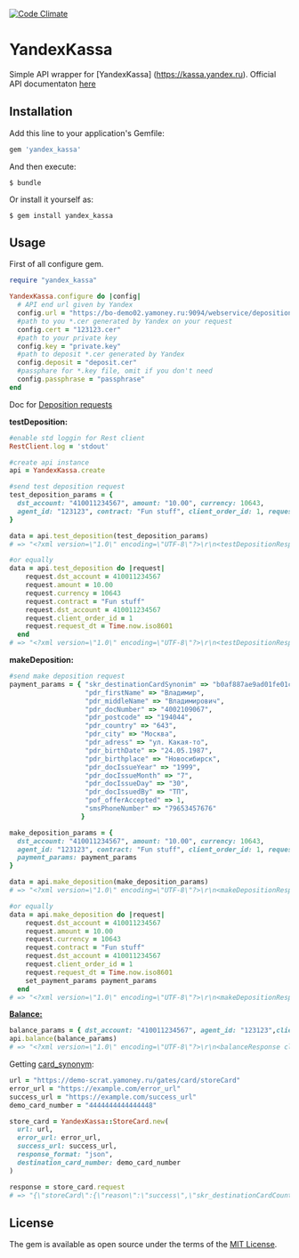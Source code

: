 [![Code Climate](https://codeclimate.com/github/creepycheese/yandex-kassa-api/badges/gpa.svg)](https://codeclimate.com/github/creepycheese/yandex-kassa-api)
# YandexKassa
Simple API wrapper for [YandexKassa] (https://kassa.yandex.ru).
Official API documentaton [here](https://tech.yandex.ru/money/doc/payment-solution/payout/intro-docpage/)

## Installation

Add this line to your application's Gemfile:

```ruby
gem 'yandex_kassa'
```

And then execute:

    $ bundle

Or install it yourself as:

    $ gem install yandex_kassa

## Usage

First of all configure gem.
```ruby
require "yandex_kassa"

YandexKassa.configure do |config|
  # API end url given by Yandex
  config.url = "https://bo-demo02.yamoney.ru:9094/webservice/deposition/api"
  #path to you *.cer generated by Yandex on your request
  config.cert = "123123.cer"
  #path to your private key
  config.key = "private.key"
  #path to deposit *.cer generated by Yandex
  config.deposit = "deposit.cer"
  #passphare for *.key file, omit if you don't need
  config.passphrase = "passphrase"
end
```
Doc for [Deposition requests](https://tech.yandex.ru/money/doc/payment-solution/payout/payments-docpage/)

**testDeposition:**

```ruby
#enable std loggin for Rest client
RestClient.log = 'stdout'

#create api instance
api = YandexKassa.create

#send test deposition request
test_deposition_params = {
  dst_account: "410011234567", amount: "10.00", currency: 10643,
  agent_id: "123123", contract: "Fun stuff", client_order_id: 1, request_dt: Time.now.iso8601
}

data = api.test_deposition(test_deposition_params)
# => "<?xml version=\"1.0\" encoding=\"UTF-8\"?>\r\n<testDepositionResponse clientOrderId=\"1\" status=\"3\" error=\"41\" processedDT=\"2016-03-23T12:52:53.087+03:00\" identification=\"anonymous\" />\r\n"

#or equally
data = api.test_deposition do |request|
    request.dst_account = 410011234567
    request.amount = 10.00
    request.currency = 10643
    request.contract = "Fun stuff"
    request.dst_account = 410011234567
    request.client_order_id = 1
    request.request_dt = Time.now.iso8601
  end
# => "<?xml version=\"1.0\" encoding=\"UTF-8\"?>\r\n<testDepositionResponse clientOrderId=\"1\" status=\"3\" error=\"41\" processedDT=\"2016-03-23T12:52:53.087+03:00\" identification=\"anonymous\" />\r\n"
```
**makeDeposition:**

```ruby
#send make deposition request
payment_params = { "skr_destinationCardSynonim" => "b0af887ae9ad01fe01ca65df7cff19a7b5fcbf9b_scn",
                   "pdr_firstName" => "Владимир",
                   "pdr_middleName" => "Владимирович",
                   "pdr_docNumber" => "4002109067",
                   "pdr_postcode" => "194044",
                   "pdr_country" => "643",
                   "pdr_city" => "Москва",
                   "pdr_adress" => "ул. Какая-то",
                   "pdr_birthDate" => "24.05.1987",
                   "pdr_birthplace" => "Новосибирск",
                   "pdr_docIssueYear" => "1999",
                   "pdr_docIssueMonth" => "7",
                   "pdr_docIssueDay" => "30",
                   "pdr_docIssuedBy" => "ТП",
                   "pof_offerAccepted" => 1,
                   "smsPhoneNumber" => "79653457676"
                  }

make_deposition_params = {
  dst_account: "410011234567", amount: "10.00", currency: 10643,
  agent_id: "123123", contract: "Fun stuff", client_order_id: 1, request_dt: Time.now.iso8601,
  payment_params: payment_params
}

data = api.make_deposition(make_deposition_params)
# => "<?xml version=\"1.0\" encoding=\"UTF-8\"?>\r\n<makeDepositionResponse clientOrderId=\"1\" status=\"3\" error=\"41\" processedDT=\"2016-03-23T12:52:53.087+03:00\" identification=\"anonymous\" />\r\n"

#or equally
data = api.make_deposition do |request|
    request.dst_account = 410011234567
    request.amount = 10.00
    request.currency = 10643
    request.contract = "Fun stuff"
    request.dst_account = 410011234567
    request.client_order_id = 1
    request.request_dt = Time.now.iso8601
    set_payment_params payment_params
  end
# => "<?xml version=\"1.0\" encoding=\"UTF-8\"?>\r\n<makeDepositionResponse clientOrderId=\"1\" status=\"3\" error=\"41\" processedDT=\"2016-03-23T12:52:53.087+03:00\" identification=\"anonymous\" />\r\n"
```

[**Balance:**](https://tech.yandex.ru/money/doc/payment-solution/payout/balance-request-docpage/)

```ruby
balance_params = { dst_account: "410011234567", agent_id: "123123",client_order_id: 1 }
api.balance(balance_params)
# => "<?xml version=\"1.0\" encoding=\"UTF-8\"?>\r\n<balanceResponse clientOrderId=\"1\" status=\"0\" processedDT=\"2016-03-24T14:15:43.484+03:00\" balance=\"-8320.00\" />\r\n"
```

Getting [card_synonym](https://tech.yandex.ru/money/doc/payment-solution/payout/bank-card-synonym-docpage/):

```ruby
url = "https://demo-scrat.yamoney.ru/gates/card/storeCard"
error_url = "https://example.com/error_url"
success_url = "https://example.com/success_url"
demo_card_number = "4444444444444448"

store_card = YandexKassa::StoreCard.new(
  url: url,
  error_url: error_url,
  success_url: success_url,
  response_format: "json",
  destination_card_number: demo_card_number
)

response = store_card.request
# => "{\"storeCard\":{\"reason\":\"success\",\"skr_destinationCardCountryCode\":\"616\",\"skr_destinationCardSynonim\":\"mob64asbX5okWsURXB8QoYwYSwwZ.SC.201603\",\"skr_destinationCardType\":\"Visa\",\"skr_destinationCardPanmask\":\"444444******4448\"}}"
```

## License

The gem is available as open source under the terms of the [MIT License](http://opensource.org/licenses/MIT).

